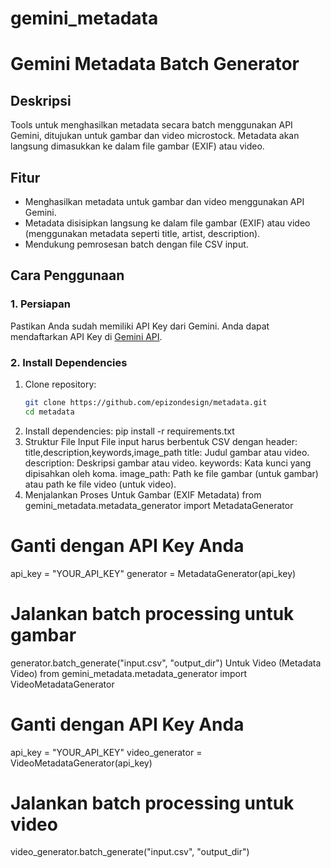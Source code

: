 # gemini_metadata
# Gemini Metadata Batch Generator

## Deskripsi
Tools untuk menghasilkan metadata secara batch menggunakan API Gemini, ditujukan untuk gambar dan video microstock. Metadata akan langsung dimasukkan ke dalam file gambar (EXIF) atau video.

## Fitur
- Menghasilkan metadata untuk gambar dan video menggunakan API Gemini.
- Metadata disisipkan langsung ke dalam file gambar (EXIF) atau video (menggunakan metadata seperti title, artist, description).
- Mendukung pemrosesan batch dengan file CSV input.

## Cara Penggunaan

### 1. Persiapan
Pastikan Anda sudah memiliki API Key dari Gemini. Anda dapat mendaftarkan API Key di [Gemini API](https://gemini.com).

### 2. Install Dependencies
1. Clone repository:
   ```bash
   git clone https://github.com/epizondesign/metadata.git
   cd metadata
2. Install dependencies:
pip install -r requirements.txt
3. Struktur File Input
File input harus berbentuk CSV dengan header:
title,description,keywords,image_path
title: Judul gambar atau video.
description: Deskripsi gambar atau video.
keywords: Kata kunci yang dipisahkan oleh koma.
image_path: Path ke file gambar (untuk gambar) atau path ke file video (untuk video).
4. Menjalankan Proses
Untuk Gambar (EXIF Metadata)
from gemini_metadata.metadata_generator import MetadataGenerator

# Ganti dengan API Key Anda
api_key = "YOUR_API_KEY"
generator = MetadataGenerator(api_key)

# Jalankan batch processing untuk gambar
generator.batch_generate("input.csv", "output_dir")
Untuk Video (Metadata Video)
from gemini_metadata.metadata_generator import VideoMetadataGenerator

# Ganti dengan API Key Anda
api_key = "YOUR_API_KEY"
video_generator = VideoMetadataGenerator(api_key)

# Jalankan batch processing untuk video
video_generator.batch_generate("input.csv", "output_dir")
